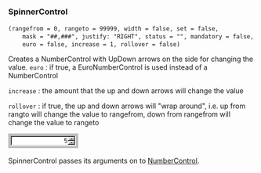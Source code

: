 ### SpinnerControl

``` suneido
(rangefrom = 0, rangeto = 99999, width = false, set = false,
    mask = "##,###", justify: "RIGHT", status = "", mandatory = false,
    euro = false, increase = 1, rollover = false)
```

Creates a NumberControl with UpDown arrows on the side for changing the value.
`euro`
: if true, a EuroNumberControl is used instead of a NumberControl

`increase`
: the amount that the up and down arrows will change the value

`rollover`
: if true, the up and down arrows will "wrap around", i.e. up from rangto will change the value to rangefrom, down from rangefrom will change the value to rangeto

![](<../../res/Spinner.gif>)

SpinnerControl passes its arguments on to 
[NumberControl](<NumberControl.md>).